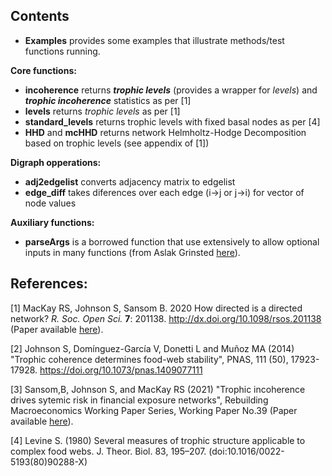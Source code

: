 
**Contents**
-
- **Examples** provides some examples that illustrate methods/test functions running.

**Core functions:**
- **incoherence**        returns ***trophic levels*** (provides a wrapper for *levels*) and ***trophic incoherence*** statistics as per [1]
- **levels**             returns *trophic levels* as per [1]
- **standard_levels**    returns trophic levels with fixed basal nodes as per [4]
- **HHD** and **mcHHD**  returns network Helmholtz-Hodge Decomposition based on trophic levels (see appendix of [1])

**Digraph opperations:**
- **adj2edgelist**  converts adjacency matrix to edgelist
- **edge_diff**     takes diferences over each edge (i->j or j->i) for vector of node values

**Auxiliary functions:**
- **parseArgs**    is a borrowed function that use extensively to allow optional inputs in many functions (from Aslak Grinsted [here](https://uk.mathworks.com/matlabcentral/fileexchange/3696-subaxis-subplot)).

**References:**
-

[1] MacKay RS, Johnson S, Sansom B. 2020 How directed is a directed network? *R. Soc. Open Sci.* **7**: 201138.
http://dx.doi.org/10.1098/rsos.201138 (Paper available [here](https://doi.org/10.1098/rsos.201138)).

[2] Johnson S, Domínguez-García V, Donetti L and Muñoz MA (2014) "Trophic coherence determines food-web stability", PNAS, 111 (50), 17923-17928. https://doi.org/10.1073/pnas.1409077111

[3] Sansom,B, Johnson S, and MacKay RS (2021) "Trophic incoherence drives sytemic risk in financial exposure networks", Rebuilding Macroeconomics Working Paper Series, Working Paper No.39 (Paper available [here](https://warwick.ac.uk/fac/sci/maths/people/staff/sansom/sansom_2021.pdf)).

[4] Levine S. (1980) Several measures of trophic structure applicable to complex food webs. J. Theor. Biol. 83, 195–207. (doi:10.1016/0022-5193(80)90288-X)
